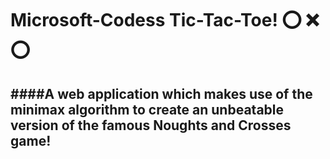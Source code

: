 # Microsoft-Codess Tic-Tac-Toe! ⭕️ ❌ ⭕️  
####A web application which makes use of the minimax algorithm to create an unbeatable version of the famous Noughts and Crosses game!
-----------------------------------------------------------------------------------------------------------------------------------

      
